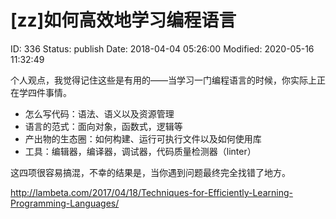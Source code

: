 # [zz]如何高效地学习编程语言


ID: 336
Status: publish
Date: 2018-04-04 05:26:00
Modified: 2020-05-16 11:32:49


个人观点，我觉得记住这些是有用的——当学习一门编程语言的时候，你实际上正在学四件事情。

* 怎么写代码：语法、语义以及资源管理
* 语言的范式：面向对象，函数式，逻辑等
* 产出物的生态圈：如何构建、运行可执行文件以及如何使用库
* 工具：编辑器，编译器，调试器，代码质量检测器（linter）

这四项很容易搞混，不幸的结果是，当你遇到问题最终完全找错了地方。

http://lambeta.com/2017/04/18/Techniques-for-Efficiently-Learning-Programming-Languages/
